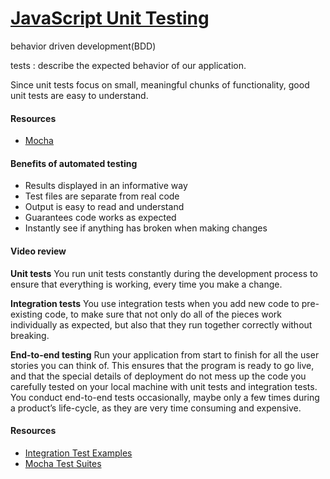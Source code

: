 # [JavaScript Unit Testing](https://teamtreehouse.com/library/javascript-unit-testing)

behavior driven development(BDD)

tests : describe the expected behavior of our application.

Since unit tests focus on small, meaningful chunks of functionality, good unit tests are easy to understand.



#### Resources

- [Mocha](https://mochajs.org/)

#### Benefits of automated testing

- Results displayed in an informative way
- Test files are separate from real code
- Output is easy to read and understand
- Guarantees code works as expected
- Instantly see if anything has broken when making changes

#### Video review

**Unit tests**
You run unit tests constantly during the development process to ensure that everything is working, every time you make a change.

**Integration tests**
You use integration tests when you add new code to pre-existing code, to make sure that not only do all of the pieces work individually as expected, but also that they run together correctly without breaking.

**End-to-end testing**
Run your application from start to finish for all the user stories you can think of. This ensures that the program is ready to go live, and that the special details of deployment do not mess up the code you carefully tested on your local machine with unit tests and integration tests. You conduct end-to-end tests occasionally, maybe only a few times during a product’s life-cycle, as they are very time consuming and expensive.

#### Resources

- [Integration Test Examples](http://zeroturnaround.com/rebellabs/the-correct-way-to-use-integration-tests-in-your-build-process/)
- [Mocha Test Suites](https://mochajs.org/#dynamically-generating-tests)